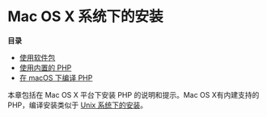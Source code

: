Mac OS X 系统下的安装
=====================

**目录**

-   [使用软件包](/install/macosx/packages.html)
-   [使用内置的 PHP](/install/macosx/bundled.html)
-   [在 macOS 下编译 PHP](/install/macosx/compile.html)

本章包括在 Mac OS X 平台下安装 PHP 的说明和提示。Mac OS X有内建支持的
PHP，编译安装类似于
<a href="/install/unix.html" class="link">Unix 系统下的安装</a>。
